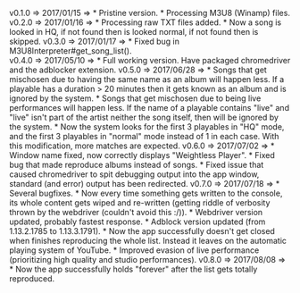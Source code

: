 v0.1.0 => 2017/01/15 => * Pristine version.
                        * Processing M3U8 (Winamp) files.
v0.2.0 => 2017/01/16 => * Processing raw TXT files added.
                        * Now a song is looked in HQ, if not found then is looked normal, if not found then is skipped.
v0.3.0 => 2017/01/17 => * Fixed bug in M3U8Interpreter#get_song_list().   
v0.4.0 => 2017/05/10 => * Full working version. Have packaged chromedriver and the adblocker extension.
v0.5.0 => 2017/06/28 => * Songs that get mischosen due to having the same name as an album will happen less. If a playable has a duration > 20 minutes then it gets known as an album and is ignored by the system.
                        * Songs that get mischosen due to being live performances will happen less. If the name of a playable contains "live" and "live" isn't part of the artist neither the song itself, then will be ignored by the system.
                        * Now the system looks for the first 3 playables in "HQ" mode, and the first 3 playables in "normal" mode instead of 1 in each case. With this modification, more matches are expected.
v0.6.0 => 2017/07/02 => * Window name fixed, now correctly displays "Weightless Player".
                        * Fixed bug that made reproduce albums instead of songs.
                        * Fixed issue that caused chromedriver to spit debugging output into the app window, standard (and error) output has been redirected.
v0.7.0 => 2017/07/18 => * Several bugfixes.
                        * Now every time something gets written to the console, its whole content gets wiped and re-written (getting riddle of verbosity thrown by the webdriver (couldn't avoid this :/)).
                        * Webdriver version updated, probably fastest response.
                        * Adblock version updated (from 1.13.2.1785 to 1.13.3.1791).
                        * Now the app successfully doesn't get closed when finishes reproducing the whole list. Instead it leaves on the automatic playing system of YouTube.
                        * Improved evasion of live performance (prioritizing high quality and studio performances).
v0.8.0 => 2017/08/08 => * Now the app successfully holds "forever" after the list gets totally reproduced.